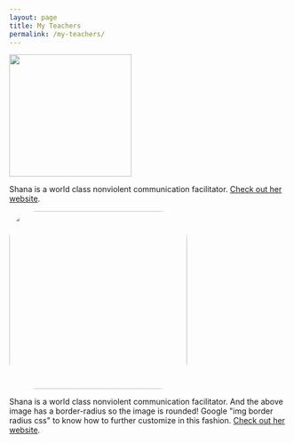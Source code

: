 ```yaml
---
layout: page
title: My Teachers
permalink: /my-teachers/
---
```


<img src="/public/shana-avatar.JPG" style="width: 220px;" />

Shana is a world class nonviolent communication facilitator. [Check out her website](https://shanadeane.com).

<img src="/public/shana-avatar.JPG" style="width: 320px; border-radius: 50px;" />

Shana is a world class nonviolent communication facilitator. And the above image has a border-radius so the image is rounded! Google "img border radius css" to know how to further customize in this fashion. [Check out her website](https://shanadeane.com).
